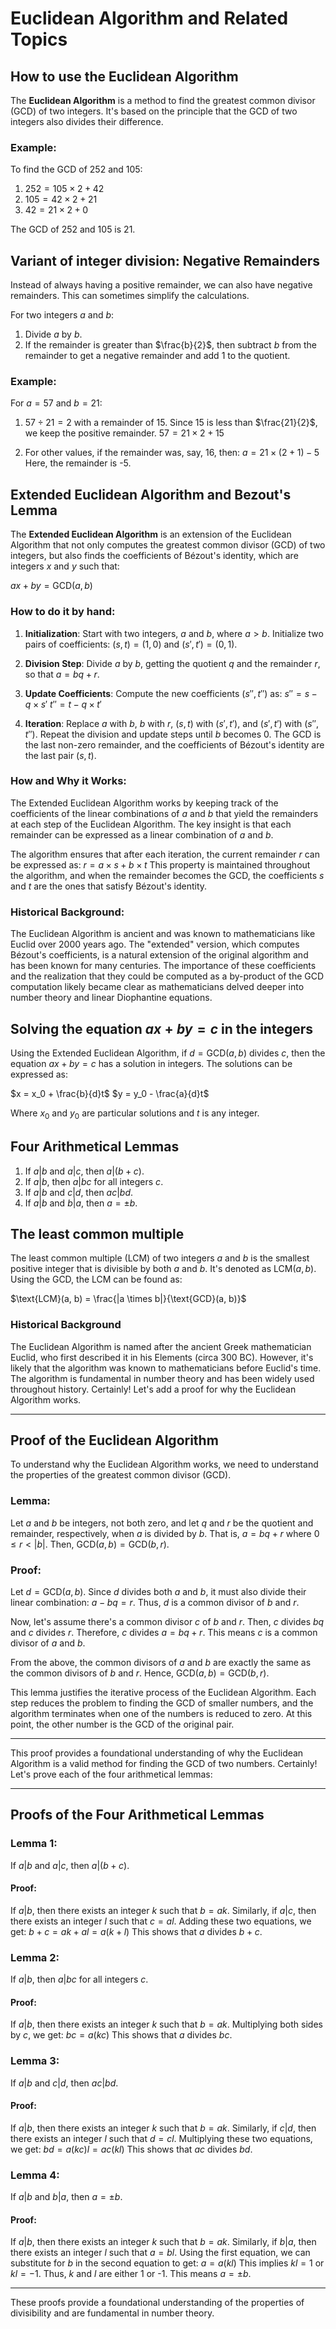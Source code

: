 # Euclidean Algorithm and Related Topics

## How to use the Euclidean Algorithm

The **Euclidean Algorithm** is a method to find the greatest common divisor (GCD) of two integers. It's based on the principle that the GCD of two integers also divides their difference.

### Example:

To find the GCD of 252 and 105:

1. $252 = 105 \times 2 + 42$
2. $105 = 42 \times 2 + 21$
3. $42 = 21 \times 2 + 0$

The GCD of 252 and 105 is 21.

## Variant of integer division: Negative Remainders

Instead of always having a positive remainder, we can also have negative remainders. This can sometimes simplify the calculations.

For two integers $a$ and $b$:

1. Divide $a$ by $b$.
2. If the remainder is greater than $\frac{b}{2}$, then subtract $b$ from the remainder to get a negative remainder and add 1 to the quotient.

### Example:

For $a = 57$ and $b = 21$:

1. $57 \div 21 = 2$ with a remainder of 15. Since 15 is less than $\frac{21}{2}$, we keep the positive remainder.
   $57 = 21 \times 2 + 15$

2. For other values, if the remainder was, say, 16, then:
   $a = 21 \times (2 + 1) - 5$
   Here, the remainder is -5.

## Extended Euclidean Algorithm and Bezout's Lemma

The **Extended Euclidean Algorithm** is an extension of the Euclidean Algorithm that not only computes the greatest common divisor (GCD) of two integers, but also finds the coefficients of Bézout's identity, which are integers $x$ and $y$ such that:

$ax + by = \text{GCD}(a, b)$

### How to do it by hand:

1. **Initialization**: Start with two integers, $a$ and $b$, where $a > b$. Initialize two pairs of coefficients: $(s, t) = (1, 0)$ and $(s', t') = (0, 1)$.

2. **Division Step**: Divide $a$ by $b$, getting the quotient $q$ and the remainder $r$, so that $a = bq + r$.

3. **Update Coefficients**: Compute the new coefficients $(s'', t'')$ as:
   $s'' = s - q \times s'$
   $t'' = t - q \times t'$

4. **Iteration**: Replace $a$ with $b$, $b$ with $r$, $(s, t)$ with $(s', t')$, and $(s', t')$ with $(s'', t'')$. Repeat the division and update steps until $b$ becomes 0. The GCD is the last non-zero remainder, and the coefficients of Bézout's identity are the last pair $(s, t)$.

### How and Why it Works:

The Extended Euclidean Algorithm works by keeping track of the coefficients of the linear combinations of $a$ and $b$ that yield the remainders at each step of the Euclidean Algorithm. The key insight is that each remainder can be expressed as a linear combination of $a$ and $b$.

The algorithm ensures that after each iteration, the current remainder $r$ can be expressed as:
$r = a \times s + b \times t$
This property is maintained throughout the algorithm, and when the remainder becomes the GCD, the coefficients $s$ and $t$ are the ones that satisfy Bézout's identity.

### Historical Background:

The Euclidean Algorithm is ancient and was known to mathematicians like Euclid over 2000 years ago. The "extended" version, which computes Bézout's coefficients, is a natural extension of the original algorithm and has been known for many centuries. The importance of these coefficients and the realization that they could be computed as a by-product of the GCD computation likely became clear as mathematicians delved deeper into number theory and linear Diophantine equations.

## Solving the equation $ax + by = c$ in the integers

Using the Extended Euclidean Algorithm, if $d = \text{GCD}(a, b)$ divides $c$, then the equation $ax + by = c$ has a solution in integers. The solutions can be expressed as:

$x = x_0 + \frac{b}{d}t$
$y = y_0 - \frac{a}{d}t$

Where $x_0$ and $y_0$ are particular solutions and $t$ is any integer.

## Four Arithmetical Lemmas

1. If $a | b$ and $a | c$, then $a | (b + c)$.
2. If $a | b$, then $a | bc$ for all integers $c$.
3. If $a | b$ and $c | d$, then $ac | bd$.
4. If $a | b$ and $b | a$, then $a = \pm b$.

## The least common multiple

The least common multiple (LCM) of two integers $a$ and $b$ is the smallest positive integer that is divisible by both $a$ and $b$. It's denoted as $\text{LCM}(a, b)$. Using the GCD, the LCM can be found as:

$\text{LCM}(a, b) = \frac{|a \times b|}{\text{GCD}(a, b)}$

### Historical Background

The Euclidean Algorithm is named after the ancient Greek mathematician Euclid, who first described it in his Elements (circa 300 BC). However, it's likely that the algorithm was known to mathematicians before Euclid's time. The algorithm is fundamental in number theory and has been widely used throughout history.
Certainly! Let's add a proof for why the Euclidean Algorithm works.

---

## Proof of the Euclidean Algorithm

To understand why the Euclidean Algorithm works, we need to understand the properties of the greatest common divisor (GCD).

### Lemma:

Let $a$ and $b$ be integers, not both zero, and let $q$ and $r$ be the quotient and remainder, respectively, when $a$ is divided by $b$. That is, $a = bq + r$ where $0 \leq r < |b|$. Then, $\text{GCD}(a, b) = \text{GCD}(b, r)$.

### Proof:

Let $d = \text{GCD}(a, b)$. Since $d$ divides both $a$ and $b$, it must also divide their linear combination: $a - bq = r$. Thus, $d$ is a common divisor of $b$ and $r$.

Now, let's assume there's a common divisor $c$ of $b$ and $r$. Then, $c$ divides $bq$ and $c$ divides $r$. Therefore, $c$ divides $a = bq + r$. This means $c$ is a common divisor of $a$ and $b$.

From the above, the common divisors of $a$ and $b$ are exactly the same as the common divisors of $b$ and $r$. Hence, $\text{GCD}(a, b) = \text{GCD}(b, r)$.

This lemma justifies the iterative process of the Euclidean Algorithm. Each step reduces the problem to finding the GCD of smaller numbers, and the algorithm terminates when one of the numbers is reduced to zero. At this point, the other number is the GCD of the original pair.

---

This proof provides a foundational understanding of why the Euclidean Algorithm is a valid method for finding the GCD of two numbers.
Certainly! Let's prove each of the four arithmetical lemmas:

---

## Proofs of the Four Arithmetical Lemmas

### Lemma 1: 
If $a | b$ and $a | c$, then $a | (b + c)$.

#### Proof:
If $a | b$, then there exists an integer $k$ such that $b = ak$. Similarly, if $a | c$, then there exists an integer $l$ such that $c = al$. Adding these two equations, we get:
$b + c = ak + al = a(k + l)$
This shows that $a$ divides $b + c$.

### Lemma 2: 
If $a | b$, then $a | bc$ for all integers $c$.

#### Proof:
If $a | b$, then there exists an integer $k$ such that $b = ak$. Multiplying both sides by $c$, we get:
$bc = a(kc)$
This shows that $a$ divides $bc$.

### Lemma 3: 
If $a | b$ and $c | d$, then $ac | bd$.

#### Proof:
If $a | b$, then there exists an integer $k$ such that $b = ak$. Similarly, if $c | d$, then there exists an integer $l$ such that $d = cl$. Multiplying these two equations, we get:
$bd = a(kc)l = ac(kl)$
This shows that $ac$ divides $bd$.

### Lemma 4: 
If $a | b$ and $b | a$, then $a = \pm b$.

#### Proof:
If $a | b$, then there exists an integer $k$ such that $b = ak$. Similarly, if $b | a$, then there exists an integer $l$ such that $a = bl$. Using the first equation, we can substitute for $b$ in the second equation to get:
$a = a(kl)$
This implies $kl = 1$ or $kl = -1$. Thus, $k$ and $l$ are either 1 or -1. This means $a = \pm b$.

---

These proofs provide a foundational understanding of the properties of divisibility and are fundamental in number theory.